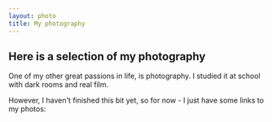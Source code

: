 ```yaml
---
layout: photo
title: My photography
---
```


## Here is a selection of my photography

One of my other great passions in life, is photography. I studied it at school with dark rooms and real film.

However, I haven't finished this bit yet, so for now - I just have some links to my photos: